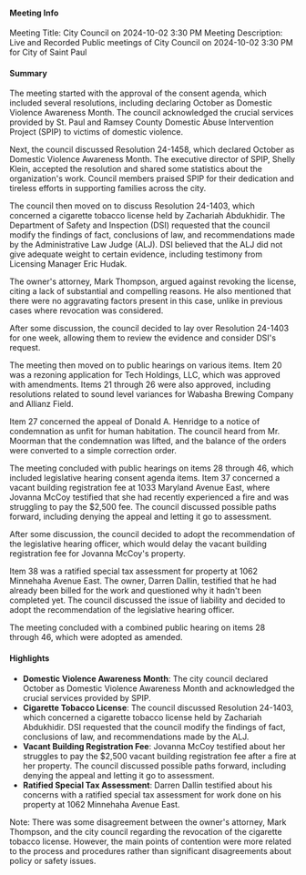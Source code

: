 ---
---

#### Meeting Info
Meeting Title: City Council on 2024-10-02 3:30 PM
Meeting Description: Live and Recorded Public meetings of City Council on 2024-10-02 3:30 PM for City of Saint Paul

#### Summary
The meeting started with the approval of the consent agenda, which included several resolutions, including declaring October as Domestic Violence Awareness Month. The council acknowledged the crucial services provided by St. Paul and Ramsey County Domestic Abuse Intervention Project (SPIP) to victims of domestic violence.

Next, the council discussed Resolution 24-1458, which declared October as Domestic Violence Awareness Month. The executive director of SPIP, Shelly Klein, accepted the resolution and shared some statistics about the organization's work. Council members praised SPIP for their dedication and tireless efforts in supporting families across the city.

The council then moved on to discuss Resolution 24-1403, which concerned a cigarette tobacco license held by Zachariah Abdukhidir. The Department of Safety and Inspection (DSI) requested that the council modify the findings of fact, conclusions of law, and recommendations made by the Administrative Law Judge (ALJ). DSI believed that the ALJ did not give adequate weight to certain evidence, including testimony from Licensing Manager Eric Hudak.

The owner's attorney, Mark Thompson, argued against revoking the license, citing a lack of substantial and compelling reasons. He also mentioned that there were no aggravating factors present in this case, unlike in previous cases where revocation was considered.

After some discussion, the council decided to lay over Resolution 24-1403 for one week, allowing them to review the evidence and consider DSI's request.

The meeting then moved on to public hearings on various items. Item 20 was a rezoning application for Tech Holdings, LLC, which was approved with amendments. Items 21 through 26 were also approved, including resolutions related to sound level variances for Wabasha Brewing Company and Allianz Field.

Item 27 concerned the appeal of Donald A. Henridge to a notice of condemnation as unfit for human habitation. The council heard from Mr. Moorman that the condemnation was lifted, and the balance of the orders were converted to a simple correction order.

The meeting concluded with public hearings on items 28 through 46, which included legislative hearing consent agenda items. Item 37 concerned a vacant building registration fee at 1033 Maryland Avenue East, where Jovanna McCoy testified that she had recently experienced a fire and was struggling to pay the $2,500 fee. The council discussed possible paths forward, including denying the appeal and letting it go to assessment.

After some discussion, the council decided to adopt the recommendation of the legislative hearing officer, which would delay the vacant building registration fee for Jovanna McCoy's property.

Item 38 was a ratified special tax assessment for property at 1062 Minnehaha Avenue East. The owner, Darren Dallin, testified that he had already been billed for the work and questioned why it hadn't been completed yet. The council discussed the issue of liability and decided to adopt the recommendation of the legislative hearing officer.

The meeting concluded with a combined public hearing on items 28 through 46, which were adopted as amended.

#### Highlights

* **Domestic Violence Awareness Month**: The city council declared October as Domestic Violence Awareness Month and acknowledged the crucial services provided by SPIP.
* **Cigarette Tobacco License**: The council discussed Resolution 24-1403, which concerned a cigarette tobacco license held by Zachariah Abdukhidir. DSI requested that the council modify the findings of fact, conclusions of law, and recommendations made by the ALJ.
* **Vacant Building Registration Fee**: Jovanna McCoy testified about her struggles to pay the $2,500 vacant building registration fee after a fire at her property. The council discussed possible paths forward, including denying the appeal and letting it go to assessment.
* **Ratified Special Tax Assessment**: Darren Dallin testified about his concerns with a ratified special tax assessment for work done on his property at 1062 Minnehaha Avenue East.

Note: There was some disagreement between the owner's attorney, Mark Thompson, and the city council regarding the revocation of the cigarette tobacco license. However, the main points of contention were more related to the process and procedures rather than significant disagreements about policy or safety issues.

